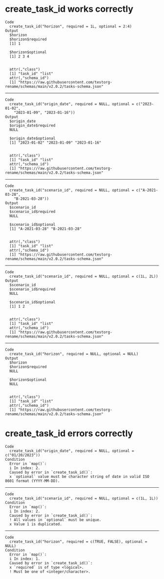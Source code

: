 # create_task_id works correctly

    Code
      create_task_id("horizon", required = 1L, optional = 2:4)
    Output
      $horizon
      $horizon$required
      [1] 1
      
      $horizon$optional
      [1] 2 3 4
      
      
      attr(,"class")
      [1] "task_id" "list"   
      attr(,"schema_id")
      [1] "https://raw.githubusercontent.com/testorg-rename/schemas/main/v2.0.2/tasks-schema.json"

---

    Code
      create_task_id("origin_date", required = NULL, optional = c("2023-01-02",
        "2023-01-09", "2023-01-16"))
    Output
      $origin_date
      $origin_date$required
      NULL
      
      $origin_date$optional
      [1] "2023-01-02" "2023-01-09" "2023-01-16"
      
      
      attr(,"class")
      [1] "task_id" "list"   
      attr(,"schema_id")
      [1] "https://raw.githubusercontent.com/testorg-rename/schemas/main/v2.0.2/tasks-schema.json"

---

    Code
      create_task_id("scenario_id", required = NULL, optional = c("A-2021-03-28",
        "B-2021-03-28"))
    Output
      $scenario_id
      $scenario_id$required
      NULL
      
      $scenario_id$optional
      [1] "A-2021-03-28" "B-2021-03-28"
      
      
      attr(,"class")
      [1] "task_id" "list"   
      attr(,"schema_id")
      [1] "https://raw.githubusercontent.com/testorg-rename/schemas/main/v2.0.2/tasks-schema.json"

---

    Code
      create_task_id("scenario_id", required = NULL, optional = c(1L, 2L))
    Output
      $scenario_id
      $scenario_id$required
      NULL
      
      $scenario_id$optional
      [1] 1 2
      
      
      attr(,"class")
      [1] "task_id" "list"   
      attr(,"schema_id")
      [1] "https://raw.githubusercontent.com/testorg-rename/schemas/main/v2.0.2/tasks-schema.json"

---

    Code
      create_task_id("horizon", required = NULL, optional = NULL)
    Output
      $horizon
      $horizon$required
      NULL
      
      $horizon$optional
      NULL
      
      
      attr(,"class")
      [1] "task_id" "list"   
      attr(,"schema_id")
      [1] "https://raw.githubusercontent.com/testorg-rename/schemas/main/v2.0.2/tasks-schema.json"

# create_task_id errors correctly

    Code
      create_task_id("origin_date", required = NULL, optional = c("01/20/2023"))
    Condition
      Error in `map()`:
      i In index: 2.
      Caused by error in `create_task_id()`:
      x `optional` value must be character string of date in valid ISO 8601 format (YYYY-MM-DD).

---

    Code
      create_task_id("scenario_id", required = NULL, optional = c(1L, 1L))
    Condition
      Error in `map()`:
      i In index: 2.
      Caused by error in `create_task_id()`:
      ! All values in `optional` must be unique.
      x Value 1 is duplicated.

---

    Code
      create_task_id("horizon", required = c(TRUE, FALSE), optional = NULL)
    Condition
      Error in `map()`:
      i In index: 1.
      Caused by error in `create_task_id()`:
      x `required` is of type <logical>.
      ! Must be one of <integer/character>.

